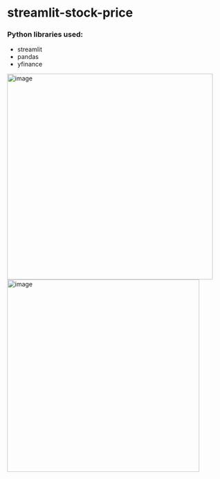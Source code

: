 # streamlit-stock-price

### Python libraries used: 
- streamlit
- pandas
- yfinance


<img width="475" alt="image" src="https://github.com/Ishanatri133/stocks-dashboard/assets/106100674/78b6048f-d783-48cd-88ee-a3b01bada08f">

<img width="444" alt="image" src="https://github.com/Ishanatri133/stocks-dashboard/assets/106100674/b0fe18c8-0e51-4318-b5ab-d306e75b6997">

